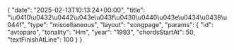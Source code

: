 {
    "date": "2025-02-13T10:13:24+00:00",
    "title": "\u0410\u0432\u0442\u043e\u043f\u0430\u0440\u043e\u0434\u0438\u044f",
    "type": "miscellaneous",
    "layout": "songpage",
    "params": {
        "id": "avtoparo",
        "tonality": "Hm",
        "year": "1993",
        "chordsStartAt": 50,
        "textFinishAtLine": 100
    }
}